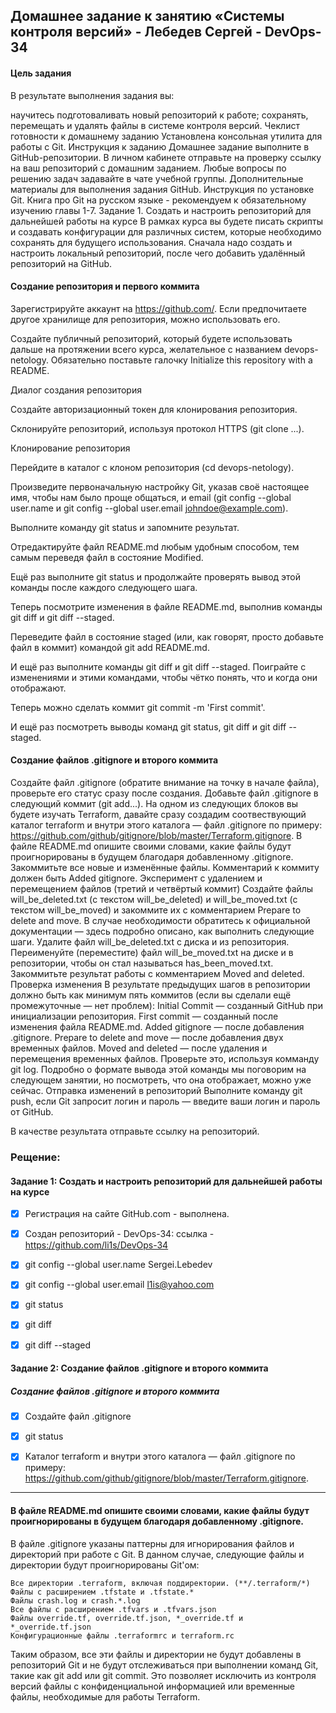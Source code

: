 ## Домашнее задание к занятию «Системы контроля версий» - Лебедев Сергей - DevOps-34
#### Цель задания
В результате выполнения задания вы:

научитесь подготоваливать новый репозиторий к работе;
сохранять, перемещать и удалять файлы в системе контроля версий.
Чеклист готовности к домашнему заданию
Установлена консольная утилита для работы с Git.
Инструкция к заданию
Домашнее задание выполните в GitHub-репозитории.
В личном кабинете отправьте на проверку ссылку на ваш репозиторий с домашним заданием.
Любые вопросы по решению задач задавайте в чате учебной группы.
Дополнительные материалы для выполнения задания
GitHub.
Инструкция по установке Git.
Книга про Git на русском языке - рекомендуем к обязательному изучению главы 1-7.
Задание 1. Создать и настроить репозиторий для дальнейшей работы на курсе
В рамках курса вы будете писать скрипты и создавать конфигурации для различных систем, которые необходимо сохранять для будущего использования. Сначала надо создать и настроить локальный репозиторий, после чего добавить удалённый репозиторий на GitHub.

#### Создание репозитория и первого коммита
Зарегистрируйте аккаунт на https://github.com/. Если предпочитаете другое хранилище для репозитория, можно использовать его.

Создайте публичный репозиторий, который будете использовать дальше на протяжении всего курса, желательное с названием devops-netology. Обязательно поставьте галочку Initialize this repository with a README.

Диалог создания репозитория

Создайте авторизационный токен для клонирования репозитория.

Склонируйте репозиторий, используя протокол HTTPS (git clone ...).

Клонирование репозитория

Перейдите в каталог с клоном репозитория (cd devops-netology).

Произведите первоначальную настройку Git, указав своё настоящее имя, чтобы нам было проще общаться, и email (git config --global user.name и git config --global user.email johndoe@example.com).

Выполните команду git status и запомните результат.

Отредактируйте файл README.md любым удобным способом, тем самым переведя файл в состояние Modified.

Ещё раз выполните git status и продолжайте проверять вывод этой команды после каждого следующего шага.

Теперь посмотрите изменения в файле README.md, выполнив команды git diff и git diff --staged.

Переведите файл в состояние staged (или, как говорят, просто добавьте файл в коммит) командой git add README.md.

И ещё раз выполните команды git diff и git diff --staged. Поиграйте с изменениями и этими командами, чтобы чётко понять, что и когда они отображают.

Теперь можно сделать коммит git commit -m 'First commit'.

И ещё раз посмотреть выводы команд git status, git diff и git diff --staged.

#### Создание файлов .gitignore и второго коммита
Создайте файл .gitignore (обратите внимание на точку в начале файла), проверьте его статус сразу после создания.
Добавьте файл .gitignore в следующий коммит (git add...).
На одном из следующих блоков вы будете изучать Terraform, давайте сразу создадим соотвествующий каталог terraform и внутри этого каталога — файл .gitignore по примеру: https://github.com/github/gitignore/blob/master/Terraform.gitignore.
В файле README.md опишите своими словами, какие файлы будут проигнорированы в будущем благодаря добавленному .gitignore.
Закоммитьте все новые и изменённые файлы. Комментарий к коммиту должен быть Added gitignore.
Эксперимент с удалением и перемещением файлов (третий и четвёртый коммит)
Создайте файлы will_be_deleted.txt (с текстом will_be_deleted) и will_be_moved.txt (с текстом will_be_moved) и закоммите их с комментарием Prepare to delete and move.
В случае необходимости обратитесь к официальной документации — здесь подробно описано, как выполнить следующие шаги.
Удалите файл will_be_deleted.txt с диска и из репозитория.
Переименуйте (переместите) файл will_be_moved.txt на диске и в репозитории, чтобы он стал называться has_been_moved.txt.
Закоммитьте результат работы с комментарием Moved and deleted.
Проверка изменения
В результате предыдущих шагов в репозитории должно быть как минимум пять коммитов (если вы сделали ещё промежуточные — нет проблем):
Initial Commit — созданный GitHub при инициализации репозитория.
First commit — созданный после изменения файла README.md.
Added gitignore — после добавления .gitignore.
Prepare to delete and move — после добавления двух временных файлов.
Moved and deleted — после удаления и перемещения временных файлов.
Проверьте это, используя комманду git log. Подробно о формате вывода этой команды мы поговорим на следующем занятии, но посмотреть, что она отображает, можно уже сейчас.
Отправка изменений в репозиторий
Выполните команду git push, если Git запросит логин и пароль — введите ваши логин и пароль от GitHub.

В качестве результата отправьте ссылку на репозиторий.


### Рещение: 
#### Задание 1: Создать и настроить репозиторий для дальнейшей работы на курсе
- [x] Регистрация на сайте GitHub.com - выполнена. 
- [x] Создан репозиторий - DevOps-34: ссылка - https://github.com/li1s/DevOps-34
- [x] git config --global user.name Sergei.Lebedev 
- [x] git config --global user.email l1is@yahoo.com
- [x] git status
- [x] git diff  
- [x] git diff --staged


#### Задание 2: Создание файлов .gitignore и второго коммита
##### Создание файлов .gitignore и второго коммита
- [x] Создайте файл .gitignore
- [x] git status
- [x] Kаталог terraform и внутри этого каталога — файл .gitignore по примеру: https://github.com/github/gitignore/blob/master/Terraform.gitignore.


_____________________________________________________________________________
#### В файле README.md опишите своими словами, какие файлы будут проигнорированы в будущем благодаря добавленному .gitignore.

В файле .gitignore указаны паттерны для игнорирования файлов и директорий при работе с Git. В данном случае, следующие файлы и директории будут проигнорированы Git'ом:

    Все директории .terraform, включая поддиректории. (**/.terraform/*)
    Файлы с расширением .tfstate и .tfstate.*
    Файлы crash.log и crash.*.log
    Все файлы с расширением .tfvars и .tfvars.json
    Файлы override.tf, override.tf.json, *_override.tf и *_override.tf.json
    Конфигурационные файлы .terraformrc и terraform.rc


Таким образом, все эти файлы и директории не будут добавлены в репозиторий Git и не будут отслеживаться при выполнении команд Git, такие как git add или git commit. Это позволяет исключить из контроля версий файлы с конфиденциальной информацией или временные файлы, необходимые для работы Terraform.



